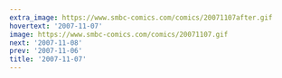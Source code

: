```yaml
---
extra_image: https://www.smbc-comics.com/comics/20071107after.gif
hovertext: '2007-11-07'
image: https://www.smbc-comics.com/comics/20071107.gif
next: '2007-11-08'
prev: '2007-11-06'
title: '2007-11-07'
---
```

